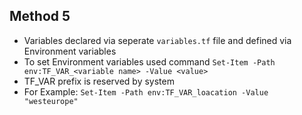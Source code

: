 ## Method 5

- Variables declared via seperate `variables.tf` file and defined via Environment variables
- To set Environment variables used command `Set-Item -Path env:TF_VAR_<variable name> -Value <value>`
- TF_VAR prefix is reserved by system
- For Example: `Set-Item -Path env:TF_VAR_loacation -Value "westeurope"`